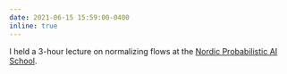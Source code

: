 ```yaml
---
date: 2021-06-15 15:59:00-0400
inline: true
---
```


I held a 3-hour lecture on normalizing flows at the [Nordic Probabilistic AI School](https://probabilistic.ai/).
